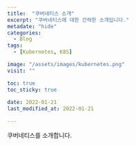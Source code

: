 ```yaml
---
title:  "쿠버네티스 소개"
excerpt: "쿠버네티스에 대한 간략한 소개입니다."
metadate: "hide"
categories:
  - Blog
tags:
  - [Kubernetes, K8S]

image: "/assets/images/kubernetes.png"
visit: ""

toc: true
toc_sticky: true
 
date: 2022-01-21
last_modified_at: 2022-01-21

---
```

쿠버네티스를 소개합니다.





